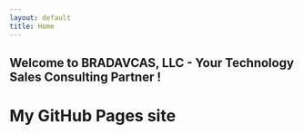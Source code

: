 ```yaml
---
layout: default
title: Home
---
```


## Welcome to BRADAVCAS, LLC - Your Technology Sales Consulting Partner !

# My GitHub Pages site

